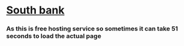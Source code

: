 # [South bank](https://southbank1.onrender.com)

### As this is free hosting service so sometimes it can take 51 seconds to load the actual page
